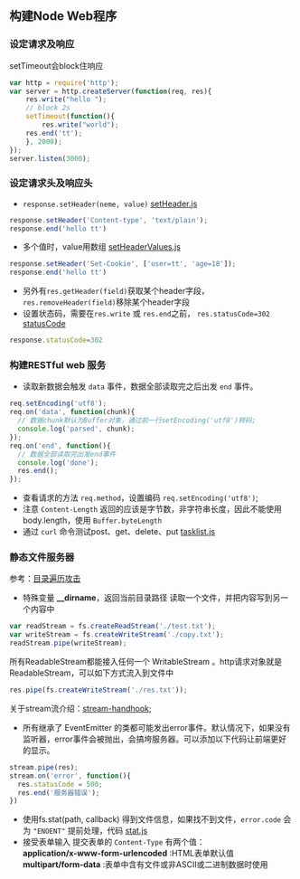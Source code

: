 ## 构建Node Web程序
### 设定请求及响应
setTimeout会block住响应
```javascript
var http = require('http');
var server = http.createServer(function(req, res){
    res.write("hello ");
    // block 2s
    setTimeout(function(){
        res.write("world");
    res.end('tt');
    }, 2000);
});
server.listen(3000);
```
### 设定请求头及响应头
- <code>response.setHeader(neme, value)</code> [setHeader.js](./setHeader.js)
```javascript
response.setHeader('Content-type', 'text/plain');
response.end('hello tt')
```
- 多个值时，value用数组 [setHeaderValues.js](./setHeaderValues.js)
```javascript
response.setHeader('Set-Cookie', ['user=tt', 'age=18']);
response.end('hello tt')
```
- 另外有<code>res.getHeader(field)</code>获取某个header字段，<code>res.removeHeader(field)</code>移除某个header字段
- 设置状态码，需要在<code>res.write</code> 或 <code>res.end</code>之前， <code>res.statusCode=302</code> [statusCode](./statusCode.js)
```javascript
response.statusCode=302
```
### 构建RESTful web 服务
- 读取新数据会触发 <code>data</code> 事件，数据全部读取完之后出发 <code>end</code> 事件。
```javascript
req.setEncoding('utf8');
req.on('data', function(chunk){
  // 数据chunk默认为Buffer对象，通过前一行setEncoding('utf8')转码;
  console.log('parsed', chunk);
});
req.on('end', function(){
  // 数据全部读取完出发end事件
  console.log('done');
  res.end();
});
```
- 查看请求的方法 <code>req.method</code>，设置编码 <code>req.setEncoding('utf8')</code>;
- 注意 <code>Content-Length</code> 返回的应该是字节数，非字符串长度，因此不能使用body.length，使用 <code>Buffer.byteLength</code>
- 通过 <code>curl</code> 命令测试post、get、delete、put [tasklist.js](./tasklist.js)
### 静态文件服务器

参考：[目录遍历攻击](http://en.wikipedia.org/wiki/Directory_traversal_attack)
- 特殊变量 **__dirname**，返回当前目录路径
读取一个文件，并把内容写到另一个内容中
```javascript
var readStream = fs.createReadStream('./test.txt');
var writeStream = fs.createWriteStream('./copy.txt');
readStream.pipe(writeStream);
```
所有ReadableStream都能接入任何一个 WritableStream 。http请求对象就是ReadableStream，可以如下方式流入到文件中
```javascript
res.pipe(fs.createWriteStream('./res.txt'));
```
关于stream流介绍：[stream-handhook](https://github.com/substack/stream-handbook);
- 所有继承了 EventEmitter 的类都可能发出error事件。默认情况下，如果没有监听器，error事件会被抛出，会搞垮服务器。可以添加以下代码让前端更好的显示。
```javascript
stream.pipe(res);
stream.on('error', function(){
  res.statusCode = 500;
  res.end('服务器错误');
})
```
- 使用fs.stat(path, callback) 得到文件信息，如果找不到文件，<code>error.code</code> 会为 <code>"ENOENT"</code> 提前处理，代码 [stat.js](./stat.js)
- 接受表单输入
提交表单的 <code>Content-Type</code> 有两个值：    
**application/x-www-form-urlencoded** :HTML表单默认值    
**multipart/form-data** :表单中含有文件或非ASCII或二进制数据时使用    
